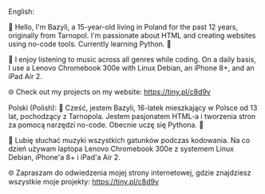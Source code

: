 English:

👋 Hello, I'm Bazyli, a 15-year-old living in Poland for the past 12 years, originally from Tarnopol. I'm passionate about HTML and creating websites using no-code tools. Currently learning Python. 🐍

🚀 I enjoy listening to music across all genres while coding. On a daily basis, I use a Lenovo Chromebook 300e with Linux Debian, an iPhone 8+, and an iPad Air 2.

🌐 Check out my projects on my website: https://tiny.pl/c8d9v



Polski (Polish):
👋 Cześć, jestem Bazyli, 16-latek mieszkający w Polsce od 13 lat, pochodzący z Tarnopola. Jestem pasjonatem HTML-a i tworzenia stron za pomocą narzędzi no-code. Obecnie uczę się Pythona. 🐍

🚀 Lubię słuchać muzyki wszystkich gatunków podczas kodowania. Na co dzień używam laptopa Lenovo Chromebook 300e z systemem Linux Debian, iPhone'a 8+ i iPad'a Air 2.

🌐 Zapraszam do odwiedzenia mojej strony internetowej, gdzie znajdziesz wszystkie moje projekty: https://tiny.pl/c8d9v
